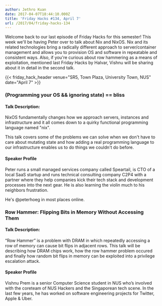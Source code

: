 ```yaml
---
author: Jethro Kuan
date: 2017-04-07T18:44:10.000Z
title: 'Friday Hacks #134, April 7'
url: /2017/04/friday-hacks-134
---
```


Welcome back to our last episode of Friday Hacks for this semester! This week we'll be having Peter over to talk about Nix and NixOS. Nix and its related technologies bring a radically different approach to server/container management and allows you to provision OS and software in repeatable and consistent ways. Also, if you're curious about row hammering as a means of exploitation, mentioned last Friday Hacks by Halvar, Vishnu will be sharing about it in detail in the second talk.

{{< friday_hack_header venue="SR5, Town Plaza, University Town, NUS" date="April 7" >}}

### (Programming your OS && ignoring state) == bliss

#### Talk Description:
NixOS fundamentally changes how we approach servers, instances and infrastructure and it all comes down to a quirky functional programming language named "nix".

This talk covers some of the problems we can solve when we don't have to care about mutating state and how adding a real programming language to our infrastructure enables us to do things we couldn't do before.

#### Speaker Profile
Peter runs a small managed services company called Speartail, is CTO of a local SaaS startup and runs technical consulting company C2P4 with a partner where they help companies kick their tech stack and development processes into the next gear. He is also learning the violin much to his neighbors frustration.

He's @peterhoeg in most places online.

### Row Hammer: Flipping Bits in Memory Without Accessing Them

#### Talk Description:
“Row Hammer” is a problem with DRAM in which repeatedly accessing a row of memory can cause bit flips in adjacent rows. This talk will be describing how DRAM chips work, how the row hammer problem occured and finally how random bit flips in memory can be exploited into a privilege escalation attack.

#### Speaker Profile
Vishnu Prem is a senior Computer Science student in NUS who’s involved with the coreteam of NUS Hackers and the Singaporean tech scene. In the last few years, he has worked on software engineering projects for Twitter, Apple & Uber.
